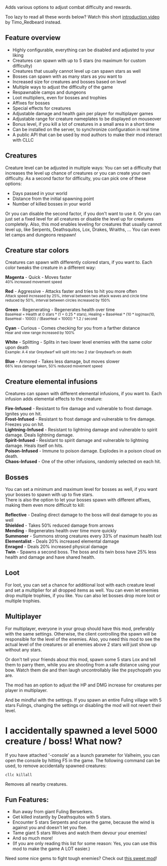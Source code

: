 Adds various options to adjust combat difficulty and rewards.

Too lazy to read all these words below? Watch this short [introduction video](https://www.youtube.com/watch?v=UvJKPhC-zgM) by Timo_Redbeard instead.

## Feature overview
- Highly configurable, everything can be disabled and adjusted to your liking
- Creatures can spawn with up to 5 stars (no maximum for custom difficulty)
- Creatures that usually cannot level up can spawn stars as well
- Bosses can spawn with as many stars as you want to
- Increased size for creatures and bosses based on level
- Multiple ways to adjust the difficulty of the game
- Respawnable camps and dungeons
- Loot multipliers, even for bosses and trophies
- Affixes for bosses
- Special effects for creatures
- Adjustable damage and health gain per player for multiplayer games
- Adjustable range for creature nameplates to be displayed on mouseover
- Bonus level, if you kill a lot of creatures in a small area in a short time
- Can be installed on the server, to synchronize configuration in real time
- A public API that can be used by mod authors to make their mod interact with CLLC


## Creatures
Creature level can be adjusted in multiple ways:
You can set a difficulty that increases the level up chance of creatures or you can create your own difficulty.
As a second factor for difficulty, you can pick one of these options:
- Days passed in your world
- Distance from the initial spawning point
- Number of killed bosses in your world


Or you can disable the second factor, if you don't want to use it. Or you can just set a fixed level for all creatures or disable the level up for creatures completely.
Also, this mod enables leveling for creatures that usually cannot level up, like Serpents, Deathsquitos, Lox, Drakes, Wraiths, ...
You can even let camps and dungeons respawn!

## Creature star colors
Creatures can spawn with differently colored stars, if you want to. Each color tweaks the creature in a different way:

**Magenta** - Quick - Moves faster<br>
<small>40% increased movement speed</small>

**Red** - Aggressive - Attacks faster and tries to hit you more often<br>
<small>Attack speed increased by 25%, interval between two attack waves and circle time reduced by 50%, interval between circles increased by 150%</small>

**Green** - Regenerating - Regenerates health over time<br>
<small>BaseHeal = Health at 0 stars * (1 + 0.25 * stars), Healing = BaseHeal * (10 * log(max(10, BaseHeal - 1000)) / (BaseHeal + 1000)) * 1.2 / second</small>

**Cyan** - Curious - Comes checking for you from a farther distance<br>
<small>Hear and view range increased by 100%</small>

**White** - Splitting - Splits in two lower level enemies with the same color upon death<br>
<small>Example: A 4 star Greydwarf will split into two 2 star Greydwarfs on death</small>

**Blue** - Armored - Takes less damage, but moves slower<br>
<small>66% less damage taken, 50% reduced movement speed</small>

## Creature elemental infusions
Creatures can spawn with different elemental infusions, if you want to. Each infusion adds elemental effects to the creature:

**Fire-Infused** - Resistant to fire damage and vulnerable to frost damage. Ignites you on hit.<br>
**Frost-Infused** - Resistant to frost damage and vulnerable to fire damage. Freezes you on hit.<br>
**Lightning-Infused** - Resistant to lightning damage and vulnerable to spirit damage. Deals lightning damage.<br>
**Spirit-Infused** - Resistant to spirit damage and vulnerable to lightning damage. Heals itself on hits.<br>
**Poison-Infused** - Immune to poison damage. Explodes in a poison cloud on death.<br>
**Chaos-Infused** - One of the other infusions, randomly selected on each hit.

## Bosses
You can set a minimum and maximum level for bosses as well, if you want your bosses to spawn with up to five stars.<br>
There is also the option to let your bosses spawn with different affixes, making them even more difficult to kill:

**Reflective** - Dealing direct damage to the boss will deal damage to you as well<br>
**Shielded** - Takes 50% reduced damage from arrows<br>
**Mending** - Regenerates health over time more quickly<br>
**Summoner** - Summons strong creatures every 33% of maximum health lost<br>
**Elementalist** - Deals 20% increased elemental damage<br>
**Enraged** - Deals 20% increased physical damage<br>
**Twin** - Spawns a second boss. The boss and its twin boss have 25% less health and damage and have shared health.

## Loot
For loot, you can set a chance for additional loot with each creature level and set a multiplier for all dropped items as well. You can even let enemies drop multiple trophies, if you like. You can also let bosses drop more loot or multiple trophies.

## Multiplayer
For multiplayer, everyone in your group should have this mod, preferably with the same settings. Otherwise, the client controlling the spawn will be responsible for the level of the enemies. Also, you need this mod to see the actual level of the creatures or all enemies above 2 stars will just show up without any stars.

Or don't tell your friends about this mod, spawn some 5 stars Lox and tell them to parry them, while you are shooting from a safe distance using your bow. Watch them die and then laugh uncontrollably like the psychopath you are.

The mod has an option to adjust the HP and DMG increase for creatures per player in multiplayer.

And be mindful with the settings. If you spawn an entire Fuling village with 5 stars Fulings, changing the settings or disabling the mod will not revert their level.

# I accidentally spawned a level 5000 creature / boss! What now?
If you have attached '-console' as a launch parameter for Valheim, you can open the console by hitting F5 in the game. The following command can be used, to remove accidentally spawned creatures:

	cllc killall
	
Removes all nearby creatures.


## Fun Features:
- Run away from giant Fuling Berserkers.
- Get killed instantly by Deathsquitos with 5 stars.
- Encounter 5 stars Serpents and curse the game, because the wind is against you and doesn't let you flee.
- Tame giant 5 stars Wolves and watch them devour your enemies!
- And so much more!
- (If you are only reading this list for some reason: Yes, you can use this mod to make the game A LOT easier.)


Need some nice gems to fight tough enemies? Check out [this sweet mod](https://valheim.thunderstore.io/package/Smoothbrain/Jewelcrafting)!﻿